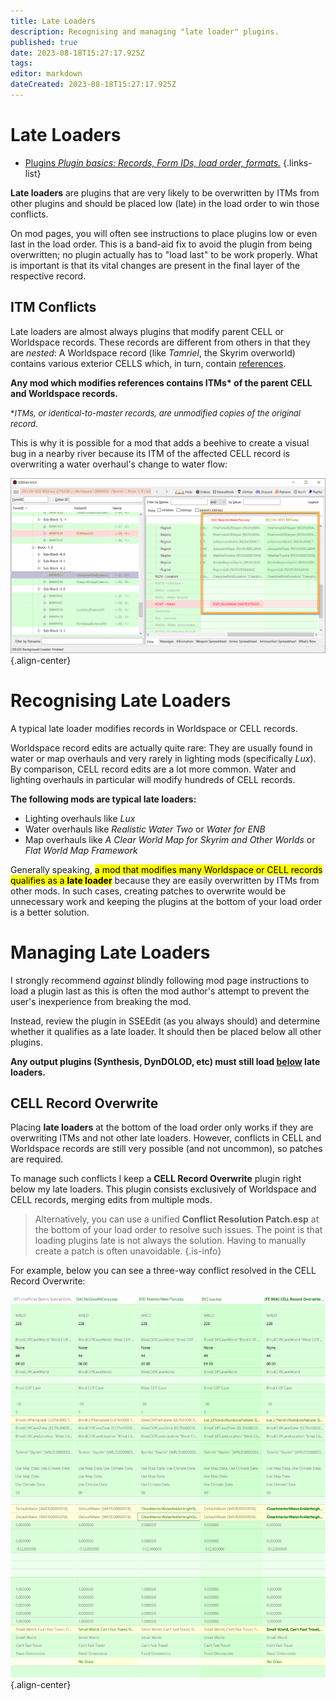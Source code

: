 ```yaml
---
title: Late Loaders
description: Recognising and managing "late loader" plugins.
published: true
date: 2023-08-18T15:27:17.925Z
tags: 
editor: markdown
dateCreated: 2023-08-18T15:27:17.925Z
---
```


# Late Loaders

- [Plugins *Plugin basics: Records, Form IDs, load order, formats.*](/knowledge-base/plugins)
{.links-list}

**Late loaders** are plugins that are very likely to be overwritten by ITMs from other plugins and should be placed low (late) in the load order to win those conflicts.

On mod pages, you will often see instructions to place plugins low or even last in the load order. This is a band-aid fix to avoid the plugin from being overwritten; no plugin actually has to "load last" to be work properly. What is important is that its vital changes are present in the final layer of the respective record.

## ITM Conflicts

Late loaders are almost always plugins that modify parent CELL or Worldspace records. These records are different from others in that they are *nested*: A Worldspace record (like *Tamriel*, the Skyrim overworld) contains various exterior CELLS which, in turn, contain [references](/knowledge-base/references).

**Any mod which modifies references contains ITMs\* of the parent CELL and Worldspace records.**

<font size=2>\**ITMs, or identical-to-master records, are unmodified copies of the original record.*</font>

This is why it is possible for a mod that adds a beehive to create a visual bug in a nearby river because its ITM of the affected CELL record is overwriting a water overhaul's change to water flow:

![rw2-ohgodbees.png](/knowledge-base/rw2-ohgodbees.png){.align-center}

# Recognising Late Loaders

A typical late loader modifies records in Worldspace or CELL records.

Worldspace record edits are actually quite rare: They are usually found in water or map overhauls and very rarely in lighting mods (specifically *Lux*). By comparison, CELL record edits are a lot more common. Water and lighting overhauls in particular will modify hundreds of CELL records.

**The following mods are typical late loaders:**

- Lighting overhauls like *Lux*
- Water overhauls like *Realistic Water Two* or *Water for ENB*
- Map overhauls like *A Clear World Map for Skyrim and Other Worlds* or *Flat World Map Framework*

Generally speaking, <mark>a mod that modifies many Worldspace or CELL records qualifies as a **late loader**</mark> because they are easily overwritten by ITMs from other mods. In such cases, creating patches to overwrite would be unnecessary work and keeping the plugins at the bottom of your load order is a better solution.

# Managing Late Loaders

I strongly recommend *against* blindly following mod page instructions to load a plugin last as this is often the mod author's attempt to prevent the user's inexperience from breaking the mod.

Instead, review the plugin in SSEEdit (as you always should) and determine whether it qualifies as a late loader. It should then be placed below all other plugins.

**Any output plugins (Synthesis, DynDOLOD, etc) must still load <u>below</u> late loaders.**

## CELL Record Overwrite

Placing **late loaders** at the bottom of the load order only works if they are overwriting ITMs and not other late loaders. However, conflicts in CELL and Worldspace records are still very possible (and not uncommon), so patches are required.

To manage such conflicts I keep a **CELL Record Overwrite** plugin right below my late loaders. This plugin consists exclusively of Worldspace and CELL records, merging edits from multiple mods.

> Alternatively, you can use a unified **Conflict Resolution Patch.esp** at the bottom of your load order to resolve such issues. The point is that loading plugins late is not always the solution. Having to manually create a patch is often unavoidable.
{.is-info}

For example, below you can see a three-way conflict resolved in the CELL Record Overwrite:

![cell-record-overwrite.png](/knowledge-base/cell-record-overwrite.png){.align-center}